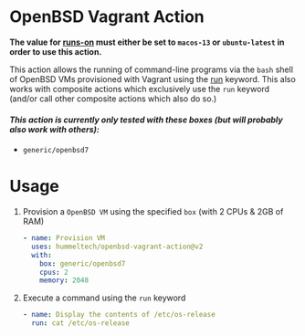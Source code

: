 # OpenBSD Vagrant Action

**The value for [runs-on](https://docs.github.com/en/actions/using-workflows/workflow-syntax-for-github-actions#jobsjob_idruns-on) must either be set to `macos-13` or `ubuntu-latest` in order to use this action.**

This action allows the running of command-line programs via the `bash` shell of OpenBSD VMs provisioned with Vagrant using the [run](https://docs.github.com/en/actions/using-workflows/workflow-syntax-for-github-actions#jobsjob_idstepsrun) keyword. This also works with composite actions which exclusively use the `run` keyword (and/or call other composite actions which also do so.)

#### *This action is currently only tested with these boxes (but will probably also work with others):*
  * `generic/openbsd7`

# Usage
<!-- start usage -->
1. Provision a `OpenBSD VM` using the specified `box` (with 2 CPUs & 2GB of RAM)
    ```yaml
    - name: Provision VM
      uses: hummeltech/openbsd-vagrant-action@v2
      with:
        box: generic/openbsd7
        cpus: 2
        memory: 2048
    ```
2. Execute a command using the `run` keyword
    ```yaml
    - name: Display the contents of /etc/os-release
      run: cat /etc/os-release
    ```
<!-- end usage -->

